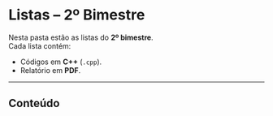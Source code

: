 # Listas – 2º Bimestre

Nesta pasta estão as listas do **2º bimestre**.  
Cada lista contém:  
- Códigos em **C++** (`.cpp`).  
- Relatório em **PDF**.  

---

## Conteúdo

